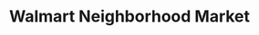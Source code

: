 ---
title: "Walmart Neighborhood Market"
url: /jenks/walmart-neighborhood-market/
shop: supermarket
---
